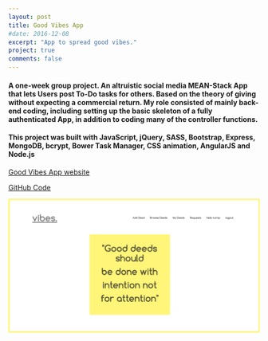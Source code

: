 ```yaml
---
layout: post
title: Good Vibes App
#date: 2016-12-08
excerpt: "App to spread good vibes."
project: true
comments: false
---
```


<h4> A one-week group project. An altruistic social media MEAN-Stack App that lets Users post To-Do tasks for others. Based on the theory of giving without expecting a commercial return. My role consisted of mainly back-end coding, including setting up the basic skeleton of a fully authenticated App, in addition to coding many of the controller functions.</h4>

<h4>This project was built with JavaScript, jQuery, SASS, Bootstrap, Express, MongoDB, bcrypt, Bower Task Manager, CSS animation, AngularJS and Node.js </h4>

[Good Vibes App website](https://good-vibe-ratings.herokuapp.com/)


[GitHub Code](https://github.com/Nattie87/wdi-project-3)

![GoodVibes Homepage](/assets/img/vibes.png)
